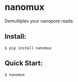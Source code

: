 # nanomux
Demultiplex your nanopore reads

## Install:
```console
$ pip install nanomux
```

## Quick Start:
```console
$ nanomux
```
